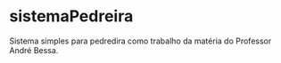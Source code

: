 # sistemaPedreira
Sistema simples para pedredira como trabalho da matéria do Professor André Bessa.
